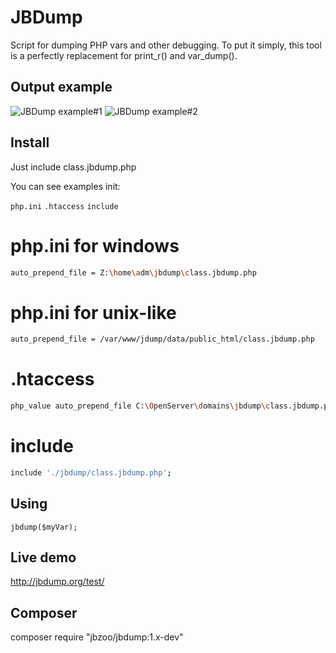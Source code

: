 JBDump
======

Script for dumping PHP vars and other debugging.
To put it simply, this tool is a perfectly replacement for print_r() and var_dump().

## Output example
![JBDump example#1](http://llfl.ru/images/_gif/jbdump2.gif)
![JBDump example#2](http://llfl.ru/images/ga/m6f.png)

## Install
Just include class.jbdump.php

You can see examples init:

`php.ini`  `.htaccess`  `include` 

# php.ini for windows
```sh
auto_prepend_file = Z:\home\adm\jbdump\class.jbdump.php
```
# php.ini for unix-like
```sh
auto_prepend_file = /var/www/jdump/data/public_html/class.jbdump.php
```
# .htaccess

```sh
php_value auto_prepend_file C:\OpenServer\domains\jbdump\class.jbdump.php
```

#  include
```sh
include './jbdump/class.jbdump.php';
```

## Using
`jbdump($myVar);`

## Live demo
http://jbdump.org/test/

## Composer
composer require "jbzoo/jbdump:1.x-dev"
